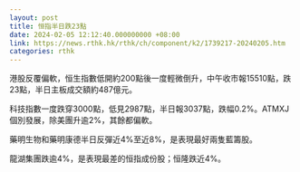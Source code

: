 ```yaml
---
layout: post
title: 恒指半日跌23點
date: 2024-02-05 12:12:40.000000000 +08:00
link: https://news.rthk.hk/rthk/ch/component/k2/1739217-20240205.htm
categories: rthk
---
```


港股反覆偏軟，恒生指數低開約200點後一度輕微倒升，中午收市報15510點，跌23點，半日主板成交額約487億元。

科技指數一度跌穿3000點，低見2987點，半日報3037點，跌幅0.2%。ATMXJ個別發展，除美團升逾2%，其餘都偏軟。

藥明生物和藥明康德半日反彈近4%至近8%，是表現最好兩隻藍籌股。

龍湖集團跌逾4%，是表現最差的恒指成份股；恒隆跌近4%。
